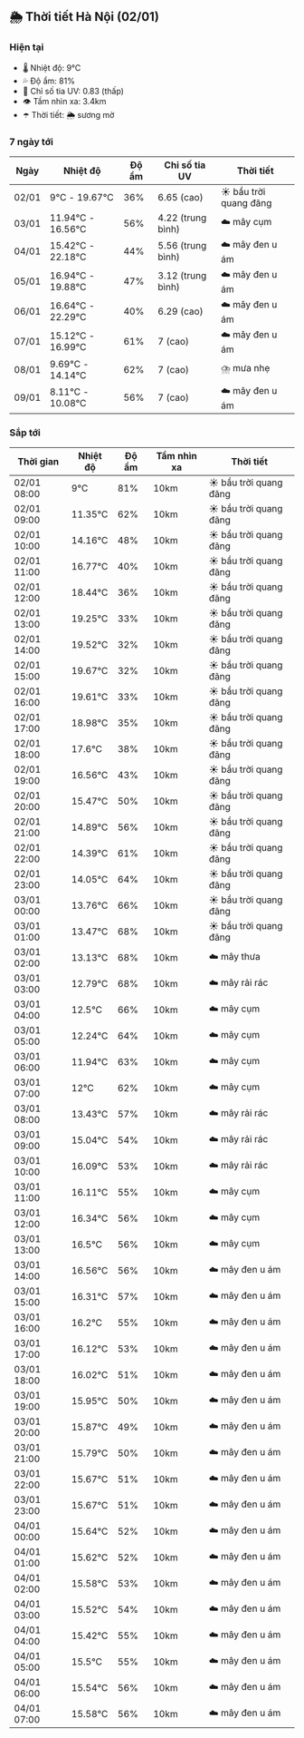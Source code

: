 ## 🌦️ Thời tiết Hà Nội (02/01)

### Hiện tại

- 🌡️ Nhiệt độ: 9℃
- 💦 Độ ẩm: 81%
- 🌟 Chỉ số tia UV: 0.83 (thấp)
- 👁️ Tầm nhìn xa: 3.4km
- ☂️ Thời tiết: 🌦️ sương mờ

### 7 ngày tới

| Ngày | Nhiệt độ | Độ ẩm | Chỉ số tia UV | Thời tiết |
| --- | --- | --- | --- | --- |
| 02/01 | 9℃ - 19.67℃ | 36% | 6.65 (cao) | ☀️ bầu trời quang đãng |
| 03/01 | 11.94℃ - 16.56℃ | 56% | 4.22 (trung bình) | ☁️ mây cụm |
| 04/01 | 15.42℃ - 22.18℃ | 44% | 5.56 (trung bình) | ☁️ mây đen u ám |
| 05/01 | 16.94℃ - 19.88℃ | 47% | 3.12 (trung bình) | ☁️ mây đen u ám |
| 06/01 | 16.64℃ - 22.29℃ | 40% | 6.29 (cao) | ☁️ mây đen u ám |
| 07/01 | 15.12℃ - 16.99℃ | 61% | 7 (cao) | ☁️ mây đen u ám |
| 08/01 | 9.69℃ - 14.14℃ | 62% | 7 (cao) | ⛈️ mưa nhẹ |
| 09/01 | 8.11℃ - 10.08℃ | 56% | 7 (cao) | ☁️ mây đen u ám |

### Sắp tới

| Thời gian | Nhiệt độ | Độ ẩm | Tầm nhìn xa | Thời tiết |
| --- | --- | --- | --- | --- |
| 02/01 08:00 | 9℃ | 81% | 10km | ☀️ bầu trời quang đãng |
| 02/01 09:00 | 11.35℃ | 62% | 10km | ☀️ bầu trời quang đãng |
| 02/01 10:00 | 14.16℃ | 48% | 10km | ☀️ bầu trời quang đãng |
| 02/01 11:00 | 16.77℃ | 40% | 10km | ☀️ bầu trời quang đãng |
| 02/01 12:00 | 18.44℃ | 36% | 10km | ☀️ bầu trời quang đãng |
| 02/01 13:00 | 19.25℃ | 33% | 10km | ☀️ bầu trời quang đãng |
| 02/01 14:00 | 19.52℃ | 32% | 10km | ☀️ bầu trời quang đãng |
| 02/01 15:00 | 19.67℃ | 32% | 10km | ☀️ bầu trời quang đãng |
| 02/01 16:00 | 19.61℃ | 33% | 10km | ☀️ bầu trời quang đãng |
| 02/01 17:00 | 18.98℃ | 35% | 10km | ☀️ bầu trời quang đãng |
| 02/01 18:00 | 17.6℃ | 38% | 10km | ☀️ bầu trời quang đãng |
| 02/01 19:00 | 16.56℃ | 43% | 10km | ☀️ bầu trời quang đãng |
| 02/01 20:00 | 15.47℃ | 50% | 10km | ☀️ bầu trời quang đãng |
| 02/01 21:00 | 14.89℃ | 56% | 10km | ☀️ bầu trời quang đãng |
| 02/01 22:00 | 14.39℃ | 61% | 10km | ☀️ bầu trời quang đãng |
| 02/01 23:00 | 14.05℃ | 64% | 10km | ☀️ bầu trời quang đãng |
| 03/01 00:00 | 13.76℃ | 66% | 10km | ☀️ bầu trời quang đãng |
| 03/01 01:00 | 13.47℃ | 68% | 10km | ☀️ bầu trời quang đãng |
| 03/01 02:00 | 13.13℃ | 68% | 10km | ☁️ mây thưa |
| 03/01 03:00 | 12.79℃ | 68% | 10km | ☁️ mây rải rác |
| 03/01 04:00 | 12.5℃ | 66% | 10km | ☁️ mây cụm |
| 03/01 05:00 | 12.24℃ | 64% | 10km | ☁️ mây cụm |
| 03/01 06:00 | 11.94℃ | 63% | 10km | ☁️ mây cụm |
| 03/01 07:00 | 12℃ | 62% | 10km | ☁️ mây cụm |
| 03/01 08:00 | 13.43℃ | 57% | 10km | ☁️ mây rải rác |
| 03/01 09:00 | 15.04℃ | 54% | 10km | ☁️ mây rải rác |
| 03/01 10:00 | 16.09℃ | 53% | 10km | ☁️ mây rải rác |
| 03/01 11:00 | 16.11℃ | 55% | 10km | ☁️ mây cụm |
| 03/01 12:00 | 16.34℃ | 56% | 10km | ☁️ mây cụm |
| 03/01 13:00 | 16.5℃ | 56% | 10km | ☁️ mây cụm |
| 03/01 14:00 | 16.56℃ | 56% | 10km | ☁️ mây đen u ám |
| 03/01 15:00 | 16.31℃ | 57% | 10km | ☁️ mây đen u ám |
| 03/01 16:00 | 16.2℃ | 55% | 10km | ☁️ mây đen u ám |
| 03/01 17:00 | 16.12℃ | 53% | 10km | ☁️ mây đen u ám |
| 03/01 18:00 | 16.02℃ | 51% | 10km | ☁️ mây đen u ám |
| 03/01 19:00 | 15.95℃ | 50% | 10km | ☁️ mây đen u ám |
| 03/01 20:00 | 15.87℃ | 49% | 10km | ☁️ mây đen u ám |
| 03/01 21:00 | 15.79℃ | 50% | 10km | ☁️ mây đen u ám |
| 03/01 22:00 | 15.67℃ | 51% | 10km | ☁️ mây đen u ám |
| 03/01 23:00 | 15.67℃ | 51% | 10km | ☁️ mây đen u ám |
| 04/01 00:00 | 15.64℃ | 52% | 10km | ☁️ mây đen u ám |
| 04/01 01:00 | 15.62℃ | 52% | 10km | ☁️ mây đen u ám |
| 04/01 02:00 | 15.58℃ | 53% | 10km | ☁️ mây đen u ám |
| 04/01 03:00 | 15.52℃ | 54% | 10km | ☁️ mây đen u ám |
| 04/01 04:00 | 15.42℃ | 55% | 10km | ☁️ mây đen u ám |
| 04/01 05:00 | 15.5℃ | 55% | 10km | ☁️ mây đen u ám |
| 04/01 06:00 | 15.54℃ | 56% | 10km | ☁️ mây đen u ám |
| 04/01 07:00 | 15.58℃ | 56% | 10km | ☁️ mây đen u ám |
